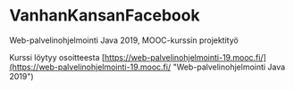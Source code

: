 # VanhanKansanFacebook
Web-palvelinohjelmointi Java 2019, MOOC-kurssin projektityö

Kurssi löytyy osoitteesta [https://web-palvelinohjelmointi-19.mooc.fi/](https://web-palvelinohjelmointi-19.mooc.fi/ "Web-palvelinohjelmointi Java 2019")
